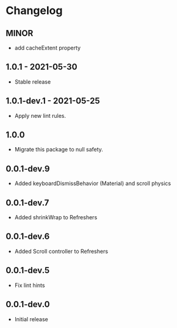# Changelog

## MINOR

* add cacheExtent property

## 1.0.1 - 2021-05-30

* Stable release

## 1.0.1-dev.1 - 2021-05-25

* Apply new lint rules.

## 1.0.0

* Migrate this package to null safety.

## 0.0.1-dev.9

* Added keyboardDismissBehavior (Material) and scroll physics

## 0.0.1-dev.7

* Added shrinkWrap to Refreshers

## 0.0.1-dev.6

* Added Scroll controller to Refreshers

## 0.0.1-dev.5

* Fix lint hints

## 0.0.1-dev.0

* Initial release
